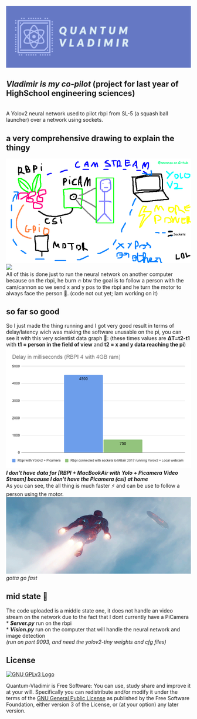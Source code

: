![](https://raw.githubusercontent.com/nnnnnzo/Quantum-Vladimir/main/Assets/badge.png)
## *Vladimir is my co-pilot* (project for last year of HighSchool engineering sciences)
<br>A Yolov2 neural network used to pilot rbpi from SL-5 (a squash ball launcher) over a network using sockets.

## a very comprehensive drawing to explain the thingy
![](https://raw.githubusercontent.com/nnnnnzo/Quantum-Vladimir/main/Assets/Schema%20lol.png)
![](https://raw.githubusercontent.com/nnnnnzo/Quantum-Vladimir/main/Assets/RealisticFragrantHerculesbeetle-size_restricted.gif)
<br>All of this is done just to run the neural network on another computer because on the rbpi, he burn 🔥
btw the goal is to follow a person with the cam/cannon so we send x and y pos to the rbpi and he turn the 
motor to always face the person 🔫. (code not out yet; Iam working on it) 

## so far so good
So I just made the thing running and I got very good result in terms of delay/latency wich was making the software unusable on the pi,
you can see it with this very scientist data graph 🧪: (these times values are **ΔT=t2-t1** with **t1 = person in the field of view** and **t2 = x and y data reaching the pi**)
<br>![](https://raw.githubusercontent.com/nnnnnzo/Quantum-Vladimir/main/Assets/Delay%20in%20milliseconds%20(RBPI%204%20with%204GB%20ram)-2.png)
<br>***I don't have data for [RBPI + MacBookAir with Yolo + Picamera Video Stream] because I don't have the Picamera (csi) at home***
<br>As you can see, the all thing is much faster ⚡️ and can be use to follow a person using the motor.
<br>![](https://raw.githubusercontent.com/nnnnnzo/Quantum-Vladimir/main/Assets/i49pmy0yqe4l.gif)
<br>*gotta go fast*

## mid state 🐥
The code uploaded is a middle state one, it does not handle an video stream on the network due to the fact that I dont currently have a PiCamera
<br>* ***Server.py*** run on the rbpi
<br>* ***Vision.py*** run on the computer that will handle the neural network and image detection
<br>*(run on port 9093, and need the yolov2-tiny weights and cfg files)*

## License

[![GNU GPLv3 Logo](https://www.gnu.org/graphics/gplv3-127x51.png)](http://www.gnu.org/licenses/gpl-3.0.en.html)  

Quantum-Vladimir is Free Software: You can use, study share and improve it at your
will. Specifically you can redistribute and/or modify it under the terms of the
[GNU General Public License](https://www.gnu.org/licenses/gpl.html) as
published by the Free Software Foundation, either version 3 of the License, or
(at your option) any later version.
